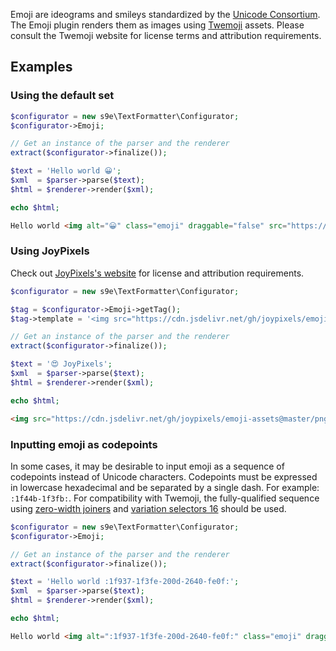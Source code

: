 Emoji are ideograms and smileys standardized by the [Unicode Consortium](http://unicode.org/emoji/). The Emoji plugin renders them as images using [Twemoji](https://twemoji.twitter.com/) assets. Please consult the Twemoji website for license terms and attribution requirements.


## Examples

### Using the default set

```php
$configurator = new s9e\TextFormatter\Configurator;
$configurator->Emoji;

// Get an instance of the parser and the renderer
extract($configurator->finalize());

$text = 'Hello world 😀';
$xml  = $parser->parse($text);
$html = $renderer->render($xml);

echo $html;
```
```html
Hello world <img alt="😀" class="emoji" draggable="false" src="https://twemoji.maxcdn.com/2/svg/1f600.svg">
```


### Using JoyPixels

Check out [JoyPixels's website](https://www.joypixels.com/licenses/free) for license and attribution requirements.

```php
$configurator = new s9e\TextFormatter\Configurator;

$tag = $configurator->Emoji->getTag();
$tag->template = '<img src="https://cdn.jsdelivr.net/gh/joypixels/emoji-assets@master/png/64/{@seq}.png">';

// Get an instance of the parser and the renderer
extract($configurator->finalize());

$text = '😍 JoyPixels';
$xml  = $parser->parse($text);
$html = $renderer->render($xml);

echo $html;
```
```html
<img src="https://cdn.jsdelivr.net/gh/joypixels/emoji-assets@master/png/64/1f60d.png"> JoyPixels
```


### Inputting emoji as codepoints

In some cases, it may be desirable to input emoji as a sequence of codepoints instead of Unicode characters. Codepoints must be expressed in lowercase hexadecimal and be separated by a single dash. For example: `:1f44b-1f3fb:`. For compatibility with Twemoji, the fully-qualified sequence using [zero-width joiners](https://en.wikipedia.org/wiki/Zero-width_joiner) and [variation selectors 16](https://en.wikipedia.org/wiki/Variation_Selectors_(Unicode_block)) should be used.

```php
$configurator = new s9e\TextFormatter\Configurator;
$configurator->Emoji;

// Get an instance of the parser and the renderer
extract($configurator->finalize());

$text = 'Hello world :1f937-1f3fe-200d-2640-fe0f:';
$xml  = $parser->parse($text);
$html = $renderer->render($xml);

echo $html;
```
```html
Hello world <img alt=":1f937-1f3fe-200d-2640-fe0f:" class="emoji" draggable="false" src="https://twemoji.maxcdn.com/2/svg/1f937-1f3fe-200d-2640-fe0f.svg">
```
